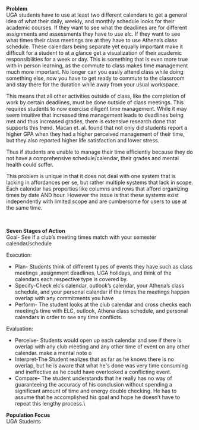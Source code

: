 **__Problem__**\
UGA students have to use at least two different calendars to get a general idea of what their daily, weekly, and monthly schedule looks for their academic courses. If they want to see what the deadlines are for different assignments and assessments they have to use elc. If they want to see what times their class meetings are at they have to use Athena’s class schedule. These calendars being separate yet equally important make it difficult for a student to at a glance get a visualization of their academic responsibilities for a week or day. This is something that is even more true with in person learning, as the commute to class makes time management much more important. No longer can you easily attend class while doing something else, now you have to get ready to commute to the classroom and stay there for the duration while away from your usual workspace. 

This means that all other activities outside of class, like the completion of work by certain deadlines, must be done outside of class meetings. This requires students to now exercise diligent time management. While it may seem intuitive that increased time management leads to deadlines being met and thus increased grades, there is extensive research done that supports this trend. Macan et. al. found that not only did students report a higher GPA when they had a higher perceived management of their time, but they also reported higher life satisfaction and lower stress.

Thus if students are unable to manage their time efficiently because they do not have a comprehensive schedule/calendar, their grades and mental health could suffer. 

This problem is unique in that it does not deal with one system that is lacking in affordances per se, but rather multiple systems that lack in scope. Each calendar has properties like columns and rows that afford organizing times by date AND hour. However the issue is that these systems exist independently with limited scope and are cumbersome for users to use at the same time. 

<br>
		
**__Seven Stages of Action__**\
Goal-  See if a club’s meeting times match with your semester calendar/schedule

Execution:
- Plan-  Students think of different types of events they have such as class meetings ,assignment deadlines, UGA holidays, and think of the calendars each respective type is covered by.
- Specify-Check elc’s calendar, outlook’s calendar, your Athena’s class schedule, and your personal calendar if the times the meetings happen overlap with any commitments you have
- Perform- The student looks at the club calendar and cross checks each meeting’s time with ELC, outlook, Athena class schedule, and personal calendars in order to see any time conflicts. 

Evaluation:
- Perceive- Students would open up each calendar and see if there is overlap with any club meeting and any other time of event on any other calendar.   make a mental note o
- Interpret-The Student realizes that as far as he knows there is no overlap, but he is aware that what he's done was very time consuming and ineffective as he could have overlooked a conflicting event.
- Compare- The student understands that he really has no way of guaranteeing the accuracy of his conclusion without spending a significant amount of time and energy double checking. He has to assume that he accomplished his goal and hope he doesn’t have to repeat this lengthy process.\\



**__Population Focus__**\
UGA Students 
